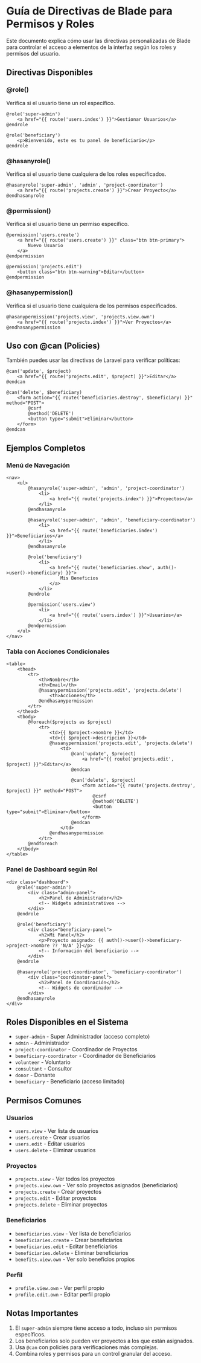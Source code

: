 # Guía de Directivas de Blade para Permisos y Roles

Este documento explica cómo usar las directivas personalizadas de Blade para controlar el acceso a elementos de la interfaz según los roles y permisos del usuario.

## Directivas Disponibles

### @role()
Verifica si el usuario tiene un rol específico.

```blade
@role('super-admin')
    <a href="{{ route('users.index') }}">Gestionar Usuarios</a>
@endrole

@role('beneficiary')
    <p>Bienvenido, este es tu panel de beneficiario</p>
@endrole
```

### @hasanyrole()
Verifica si el usuario tiene cualquiera de los roles especificados.

```blade
@hasanyrole('super-admin', 'admin', 'project-coordinator')
    <a href="{{ route('projects.create') }}">Crear Proyecto</a>
@endhasanyrole
```

### @permission()
Verifica si el usuario tiene un permiso específico.

```blade
@permission('users.create')
    <a href="{{ route('users.create') }}" class="btn btn-primary">
        Nuevo Usuario
    </a>
@endpermission

@permission('projects.edit')
    <button class="btn btn-warning">Editar</button>
@endpermission
```

### @hasanypermission()
Verifica si el usuario tiene cualquiera de los permisos especificados.

```blade
@hasanypermission('projects.view', 'projects.view.own')
    <a href="{{ route('projects.index') }}">Ver Proyectos</a>
@endhasanypermission
```

## Uso con @can (Policies)

También puedes usar las directivas de Laravel para verificar políticas:

```blade
@can('update', $project)
    <a href="{{ route('projects.edit', $project) }}">Editar</a>
@endcan

@can('delete', $beneficiary)
    <form action="{{ route('beneficiaries.destroy', $beneficiary) }}" method="POST">
        @csrf
        @method('DELETE')
        <button type="submit">Eliminar</button>
    </form>
@endcan
```

## Ejemplos Completos

### Menú de Navegación

```blade
<nav>
    <ul>
        @hasanyrole('super-admin', 'admin', 'project-coordinator')
            <li>
                <a href="{{ route('projects.index') }}">Proyectos</a>
            </li>
        @endhasanyrole

        @hasanyrole('super-admin', 'admin', 'beneficiary-coordinator')
            <li>
                <a href="{{ route('beneficiaries.index') }}">Beneficiarios</a>
            </li>
        @endhasanyrole

        @role('beneficiary')
            <li>
                <a href="{{ route('beneficiaries.show', auth()->user()->beneficiary) }}">
                    Mis Beneficios
                </a>
            </li>
        @endrole

        @permission('users.view')
            <li>
                <a href="{{ route('users.index') }}">Usuarios</a>
            </li>
        @endpermission
    </ul>
</nav>
```

### Tabla con Acciones Condicionales

```blade
<table>
    <thead>
        <tr>
            <th>Nombre</th>
            <th>Email</th>
            @hasanypermission('projects.edit', 'projects.delete')
                <th>Acciones</th>
            @endhasanypermission
        </tr>
    </thead>
    <tbody>
        @foreach($projects as $project)
            <tr>
                <td>{{ $project->nombre }}</td>
                <td>{{ $project->descripcion }}</td>
                @hasanypermission('projects.edit', 'projects.delete')
                    <td>
                        @can('update', $project)
                            <a href="{{ route('projects.edit', $project) }}">Editar</a>
                        @endcan
                        
                        @can('delete', $project)
                            <form action="{{ route('projects.destroy', $project) }}" method="POST">
                                @csrf
                                @method('DELETE')
                                <button type="submit">Eliminar</button>
                            </form>
                        @endcan
                    </td>
                @endhasanypermission
            </tr>
        @endforeach
    </tbody>
</table>
```

### Panel de Dashboard según Rol

```blade
<div class="dashboard">
    @role('super-admin')
        <div class="admin-panel">
            <h2>Panel de Administrador</h2>
            <!-- Widgets administrativos -->
        </div>
    @endrole

    @role('beneficiary')
        <div class="beneficiary-panel">
            <h2>Mi Panel</h2>
            <p>Proyecto asignado: {{ auth()->user()->beneficiary->project->nombre ?? 'N/A' }}</p>
            <!-- Información del beneficiario -->
        </div>
    @endrole

    @hasanyrole('project-coordinator', 'beneficiary-coordinator')
        <div class="coordinator-panel">
            <h2>Panel de Coordinación</h2>
            <!-- Widgets de coordinador -->
        </div>
    @endhasanyrole
</div>
```

## Roles Disponibles en el Sistema

- `super-admin` - Super Administrador (acceso completo)
- `admin` - Administrador
- `project-coordinator` - Coordinador de Proyectos
- `beneficiary-coordinator` - Coordinador de Beneficiarios
- `volunteer` - Voluntario
- `consultant` - Consultor
- `donor` - Donante
- `beneficiary` - Beneficiario (acceso limitado)

## Permisos Comunes

### Usuarios
- `users.view` - Ver lista de usuarios
- `users.create` - Crear usuarios
- `users.edit` - Editar usuarios
- `users.delete` - Eliminar usuarios

### Proyectos
- `projects.view` - Ver todos los proyectos
- `projects.view.own` - Ver solo proyectos asignados (beneficiarios)
- `projects.create` - Crear proyectos
- `projects.edit` - Editar proyectos
- `projects.delete` - Eliminar proyectos

### Beneficiarios
- `beneficiaries.view` - Ver lista de beneficiarios
- `beneficiaries.create` - Crear beneficiarios
- `beneficiaries.edit` - Editar beneficiarios
- `beneficiaries.delete` - Eliminar beneficiarios
- `benefits.view.own` - Ver solo beneficios propios

### Perfil
- `profile.view.own` - Ver perfil propio
- `profile.edit.own` - Editar perfil propio

## Notas Importantes

1. El `super-admin` siempre tiene acceso a todo, incluso sin permisos específicos.
2. Los beneficiarios solo pueden ver proyectos a los que están asignados.
3. Usa `@can` con policies para verificaciones más complejas.
4. Combina roles y permisos para un control granular del acceso.

